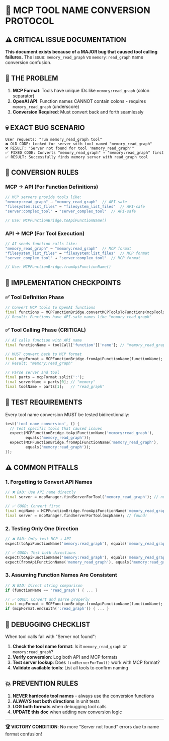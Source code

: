 # 🎯 MCP TOOL NAME CONVERSION PROTOCOL

## ⚠️ CRITICAL ISSUE DOCUMENTATION
**This document exists because of a MAJOR bug that caused tool calling failures.**
The issue: `memory_read_graph` vs `memory:read_graph` name conversion confusion.

## 🔧 THE PROBLEM
1. **MCP Format**: Tools have unique IDs like `memory:read_graph` (colon separator)
2. **OpenAI API**: Function names CANNOT contain colons - requires `memory_read_graph` (underscore)
3. **Conversion Required**: Must convert back and forth seamlessly

## 💀 EXACT BUG SCENARIO
```
User requests: "run memory_read_graph tool"
❌ OLD CODE: Looked for server with tool named "memory_read_graph" 
❌ RESULT: "Server not found for tool 'memory_read_graph'"
✅ FIXED CODE: Converts "memory_read_graph" → "memory:read_graph" first
✅ RESULT: Successfully finds memory server with read_graph tool
```

## 🎯 CONVERSION RULES

### MCP → API (For Function Definitions)
```dart
// MCP servers provide tools like:
"memory:read_graph" → "memory_read_graph"  // API-safe
"filesystem:list_files" → "filesystem_list_files"  // API-safe
"server:complex_tool" → "server_complex_tool"  // API-safe

// Use: MCPFunctionBridge.toApiFunctionName()
```

### API → MCP (For Tool Execution)
```dart
// AI sends function calls like:
"memory_read_graph" → "memory:read_graph"  // MCP format
"filesystem_list_files" → "filesystem:list_files"  // MCP format  
"server_complex_tool" → "server:complex_tool"  // MCP format

// Use: MCPFunctionBridge.fromApiFunctionName()
```

## 🔧 IMPLEMENTATION CHECKPOINTS

### ✅ Tool Definition Phase
```dart
// Convert MCP tools to OpenAI functions
final functions = MCPFunctionBridge.convertMCPToolsToFunctions(mcpTools);
// Result: Functions have API-safe names like "memory_read_graph"
```

### ✅ Tool Calling Phase (CRITICAL)
```dart
// AI calls function with API name
final functionName = toolCall['function']['name']; // "memory_read_graph"

// MUST convert back to MCP format
final mcpFormat = MCPFunctionBridge.fromApiFunctionName(functionName);
// Result: "memory:read_graph"

// Parse server and tool
final parts = mcpFormat.split(':');
final serverName = parts[0]; // "memory"
final toolName = parts[1];   // "read_graph"
```

## 🧪 TEST REQUIREMENTS
Every tool name conversion MUST be tested bidirectionally:

```dart
test('tool name conversion', () {
  // Test specific tools that caused issues
  expect(MCPFunctionBridge.toApiFunctionName('memory:read_graph'), 
         equals('memory_read_graph'));
  expect(MCPFunctionBridge.fromApiFunctionName('memory_read_graph'), 
         equals('memory:read_graph'));
});
```

## ⚠️ COMMON PITFALLS

### 1. Forgetting to Convert API Names
```dart
// ❌ BAD: Use API name directly
final server = mcpManager.findServerForTool('memory_read_graph'); // null!

// ✅ GOOD: Convert first
final mcpName = MCPFunctionBridge.fromApiFunctionName('memory_read_graph');
final server = mcpManager.findServerForTool(mcpName); // found!
```

### 2. Testing Only One Direction
```dart
// ❌ BAD: Only test MCP → API
expect(toApiFunctionName('memory:read_graph'), equals('memory_read_graph'));

// ✅ GOOD: Test both directions
expect(toApiFunctionName('memory:read_graph'), equals('memory_read_graph'));
expect(fromApiFunctionName('memory_read_graph'), equals('memory:read_graph'));
```

### 3. Assuming Function Names Are Consistent
```dart
// ❌ BAD: Direct string comparison
if (functionName == 'read_graph') { ... }

// ✅ GOOD: Convert and parse properly
final mcpFormat = MCPFunctionBridge.fromApiFunctionName(functionName);
if (mcpFormat.endsWith(':read_graph')) { ... }
```

## 🎯 DEBUGGING CHECKLIST

When tool calls fail with "Server not found":

1. **Check the tool name format**: Is it `memory_read_graph` or `memory:read_graph`?
2. **Verify conversion**: Log both API and MCP formats
3. **Test server lookup**: Does `findServerForTool()` work with MCP format?
4. **Validate available tools**: List all tools to confirm naming

## 💥 PREVENTION RULES

1. **NEVER hardcode tool names** - always use the conversion functions
2. **ALWAYS test both directions** in unit tests
3. **LOG both formats** when debugging tool calls
4. **UPDATE this doc** when adding new conversion logic

---

**🏆 VICTORY CONDITION**: No more "Server not found" errors due to name format confusion! 